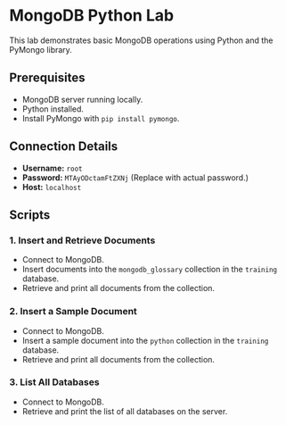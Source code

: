 # MongoDB Python Lab

This lab demonstrates basic MongoDB operations using Python and the PyMongo library.

## Prerequisites

- MongoDB server running locally.
- Python installed.
- Install PyMongo with `pip install pymongo`.

## Connection Details

- **Username:** `root`
- **Password:** `MTAyODctamFtZXNj` (Replace with actual password.)
- **Host:** `localhost`

## Scripts

### 1. Insert and Retrieve Documents

- Connect to MongoDB.
- Insert documents into the `mongodb_glossary` collection in the `training` database.
- Retrieve and print all documents from the collection.

### 2. Insert a Sample Document

- Connect to MongoDB.
- Insert a sample document into the `python` collection in the `training` database.
- Retrieve and print all documents from the collection.

### 3. List All Databases

- Connect to MongoDB.
- Retrieve and print the list of all databases on the server.